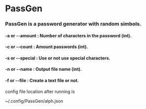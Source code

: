 # PassGen

### PassGen is a password generator with random simbols.


#### -a or --amount  : Number of characters in the password (int).
#### -c or --count   : Amount passwords (int).
#### -s or --special : Use or not use special characters.
#### -n or --name    : Output file name (int).
#### -f or --file    : Create a text file or not.



config file location after running is

~/.config/PassGen/alph.json
